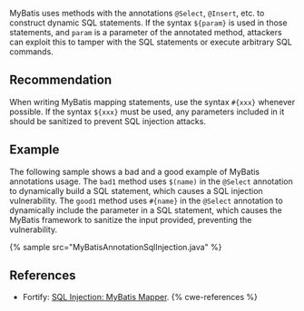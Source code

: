 MyBatis uses methods with the annotations `@Select`, `@Insert`, etc. to construct dynamic SQL statements. If the syntax `${param}` is used in those statements, and `param` is a parameter of the annotated method, attackers can exploit this to tamper with the SQL statements or execute arbitrary SQL commands.


## Recommendation
When writing MyBatis mapping statements, use the syntax `#{xxx}` whenever possible. If the syntax `${xxx}` must be used, any parameters included in it should be sanitized to prevent SQL injection attacks.


## Example
The following sample shows a bad and a good example of MyBatis annotations usage. The `bad1` method uses `$(name)` in the `@Select` annotation to dynamically build a SQL statement, which causes a SQL injection vulnerability. The `good1` method uses `#{name}` in the `@Select` annotation to dynamically include the parameter in a SQL statement, which causes the MyBatis framework to sanitize the input provided, preventing the vulnerability.

{% sample src="MyBatisAnnotationSqlInjection.java" %}

## References
* Fortify: [SQL Injection: MyBatis Mapper](https://vulncat.fortify.com/en/detail?id=desc.config.java.sql_injection_mybatis_mapper).
{% cwe-references %}
